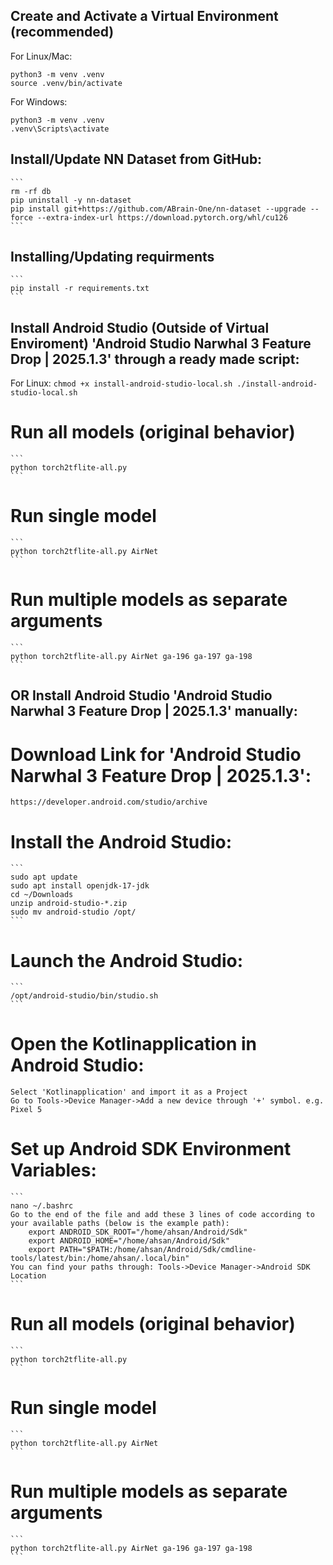 
## Create and Activate a Virtual Environment (recommended)
For Linux/Mac:
   ```
   python3 -m venv .venv
   source .venv/bin/activate
   ```
For Windows:
   ```
   python3 -m venv .venv
   .venv\Scripts\activate
   ```
## Install/Update NN Dataset from GitHub:
	```
	rm -rf db
	pip uninstall -y nn-dataset
	pip install git+https://github.com/ABrain-One/nn-dataset --upgrade --force --extra-index-url https://download.pytorch.org/whl/cu126
	```

## Installing/Updating requirments 
	```
	pip install -r requirements.txt
	```

## Install Android Studio (Outside of Virtual Enviroment) 'Android Studio Narwhal 3 Feature Drop | 2025.1.3' through a ready made script: 
For Linux:
	```
	chmod +x install-android-studio-local.sh
	./install-android-studio-local.sh
	```

# Run all models (original behavior)
	```
	python torch2tflite-all.py
	```

# Run single model
	```
	python torch2tflite-all.py AirNet
	```
	
# Run multiple models as separate arguments
	```
	python torch2tflite-all.py AirNet ga-196 ga-197 ga-198	
	```
		

## OR Install Android Studio 'Android Studio Narwhal 3 Feature Drop | 2025.1.3' manually:

# Download Link for 'Android Studio Narwhal 3 Feature Drop | 2025.1.3':
	https://developer.android.com/studio/archive
	
# Install the Android Studio:
	```
	sudo apt update
	sudo apt install openjdk-17-jdk
	cd ~/Downloads
	unzip android-studio-*.zip
	sudo mv android-studio /opt/
	```
	
# Launch the Android Studio:
	```
	/opt/android-studio/bin/studio.sh
	```
	
# Open the Kotlinapplication in Android Studio:	
	
	Select 'Kotlinapplication' and import it as a Project
	Go to Tools->Device Manager->Add a new device through '+' symbol. e.g. Pixel 5

	
# Set up Android SDK Environment Variables:
	```
	nano ~/.bashrc
	Go to the end of the file and add these 3 lines of code according to your available paths (below is the example path): 
		export ANDROID_SDK_ROOT="/home/ahsan/Android/Sdk"
		export ANDROID_HOME="/home/ahsan/Android/Sdk"
		export PATH="$PATH:/home/ahsan/Android/Sdk/cmdline-tools/latest/bin:/home/ahsan/.local/bin"
	You can find your paths through: Tools->Device Manager->Android SDK Location
	```

# Run all models (original behavior)
	```
	python torch2tflite-all.py
	```

# Run single model
	```
	python torch2tflite-all.py AirNet
	```
	
# Run multiple models as separate arguments
	```
	python torch2tflite-all.py AirNet ga-196 ga-197 ga-198	
	```

